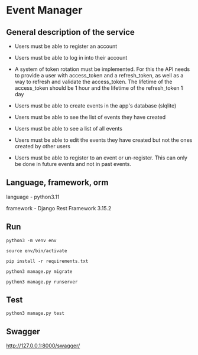 # Event Manager

## General description of the service
- Users must be able to register an account

- Users must be able to log in into their account

- A system of token rotation must be implemented. For this the API needs to provide a user with access_token and a refresh_token, as well as a way to refresh and validate the access_token. The lifetime of the access_token should be 1 hour and the lifetime of the refresh_token 1 day

- Users must be able to create events in the app's database (slqlite)

- Users must be able to see the list of events they have created

- Users must be able to see a list of all events

- Users must be able to edit the events they have created but not the ones created by other users

- Users must be able to register to an event or un-register. This can only be done in future events and not in past events.

## Language, framework, orm

language - python3.11

framework - Django Rest Framework 3.15.2


## Run
```
python3 -m venv env
```
```
source env/bin/activate
```
```
pip install -r requirements.txt
```
```
python3 manage.py migrate
```
```
python3 manage.py runserver
```

## Test
```
python3 manage.py test 
```

## Swagger
http://127.0.0.1:8000/swagger/
